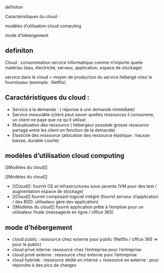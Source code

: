   

  

definiton

Caractéristiques du cloud :

modèles d’utilisation cloud computing

mode d’hébergement

  

## definiton

Cloud : consommation service informatique comme n’importe quelle matériau (eau, électricité, serveur, application, espace de stockage)

service dans le cloud = moyen de production du service hébergé chez le fournisseur (exemple : Netflix)

## Caractéristiques du cloud :

- Service à la demande : ( réponse à une demande immédiate)
- Service mesurable (client peut savoir quelles ressources il consomme, un client ne paye que ce qu’il utilise)
- Mutualisation des ressource ( hébergeur possède grosse ressource partagé entre les client en fonction de la demande)
- Elasticité des ressource (allocation des ressource élastique : hausse baisse, durable courte)

  

## modèles d’utilisation cloud computing

[[Modèles du cloud]]

[[Modèles du cloud]]

- [[Cloud]]: fournit OS et infrastructures sous-jacente (VM pour des test / augmentation espace de stockage)
- [[Cloud]] fournit composant logiciel intégré (fournit serveur d’application / des BDD. utilisateur gère dev application)
- [[Modèles du cloud]] fournit application prête à l’emploie pour un utilisateur finale (messagerie en ligne / office 365)

  

## mode d’hébergement

- cloud public : ressource chez externe pour public (Netflix / office 365 ⇒ pour le public)
- cloud privé interne: ressource chez l’entreprise pour l’entreprise
- cloud privé externe : ressource chez externe pour l’entreprise
- cloud hybride : ressource dédié en interne + ressource en externe : pour répondre à des pics de charges